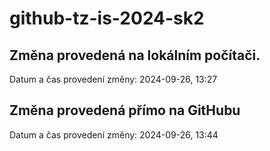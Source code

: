 # github-tz-is-2024-sk2

## Změna provedená na lokálním počítači.
Datum a čas provedení změny: 2024-09-26, 13:27

## Změna provedená přímo na GitHubu
Datum a čas provedení změny: 2024-09-26, 13:44
